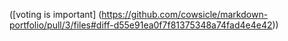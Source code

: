 ([voting is important] (https://github.com/cowsicle/markdown-portfolio/pull/3/files#diff-d55e91ea0f7f81375348a74fad4e4e42))
